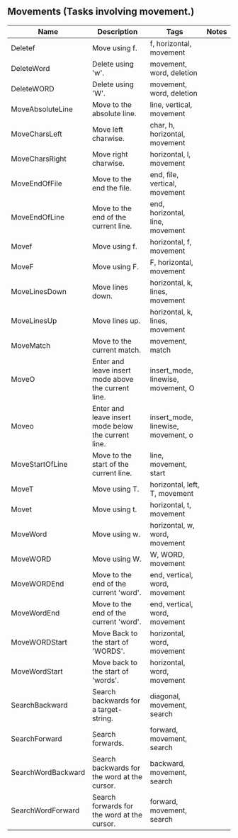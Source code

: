 ## Movements (Tasks involving movement.)
| Name | Description | Tags | Notes
| --- | -------- | -------- | -------- |
|Deletef | Move using f. | f, horizontal, movement |
|DeleteWord | Delete using 'w'. | movement, word, deletion |
|DeleteWORD | Delete using 'W'. | movement, word, deletion |
|MoveAbsoluteLine | Move to the absolute line. | line, vertical, movement |
|MoveCharsLeft | Move left charwise. | char, h, horizontal, movement |
|MoveCharsRight | Move right charwise. | horizontal, l, movement |
|MoveEndOfFile | Move to the end the file. | end, file, vertical, movement |
|MoveEndOfLine | Move to the end of the current line. | end, horizontal, line, movement |
|Movef | Move using f. | horizontal, f, movement |
|MoveF | Move using F. | F, horizontal, movement |
|MoveLinesDown | Move lines down. | horizontal, k, lines, movement |
|MoveLinesUp | Move lines up. | horizontal, k, lines, movement |
|MoveMatch | Move to the current match. | movement, match |
|MoveO | Enter and leave insert mode above the current line. | insert_mode, linewise, movement, O |
|Moveo | Enter and leave insert mode below the current line. | insert_mode, linewise, movement, o |
|MoveStartOfLine | Move to the start of the current line. | line, movement, start |
|MoveT | Move using T. | horizontal, left, T, movement |
|Movet | Move using t. | horizontal, t, movement |
|MoveWord | Move using w. | horizontal, w, word, movement |
|MoveWORD | Move using W. | W, WORD, movement |
|MoveWORDEnd | Move to the end of the current 'word'. | end, vertical, word, movement |
|MoveWordEnd | Move to the end of the current 'word'. | end, vertical, word, movement |
|MoveWORDStart | Move Back to the start of 'WORDS'. | horizontal, word, movement |
|MoveWordStart | Move back to the start of 'words'. | horizontal, word, movement |
|SearchBackward | Search backwards for a target-string. | diagonal, movement, search |
|SearchForward | Search forwards. | forward, movement, search |
|SearchWordBackward | Search backwards for the word at the cursor. | backward, movement, search |
|SearchWordForward | Search forwards for the word at the cursor. | forward, movement, search |